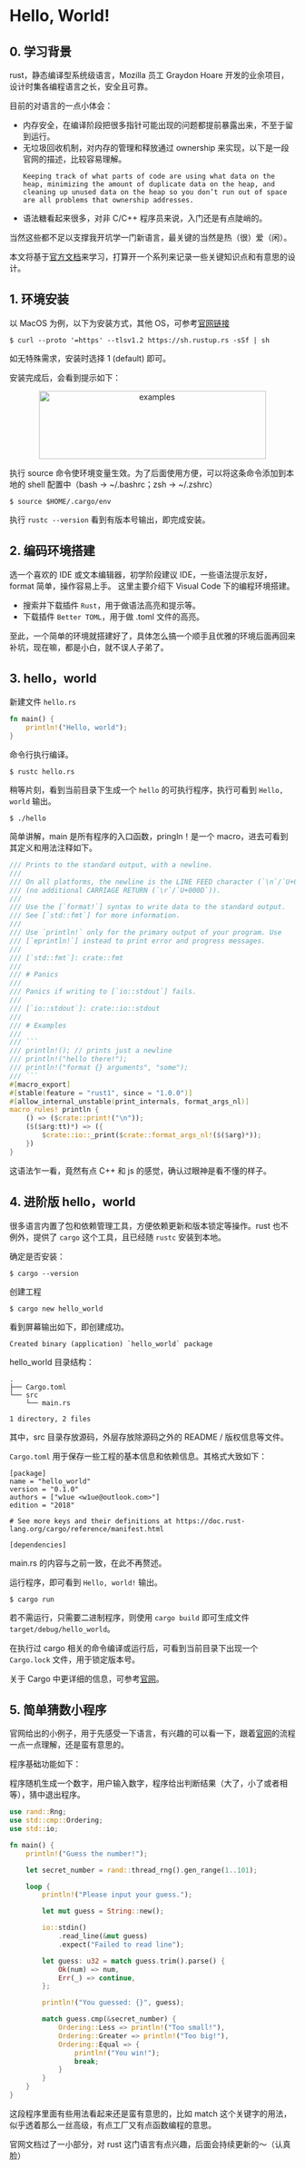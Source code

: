 # Hello, World!

## 0. 学习背景
rust，静态编译型系统级语言，Mozilla 员工 Graydon Hoare 开发的业余项目，设计时集各编程语言之长，安全且可靠。

目前的对语言的一点小体会：

+ 内存安全，在编译阶段把很多指针可能出现的问题都提前暴露出来，不至于留到运行。
+ 无垃圾回收机制，对内存的管理和释放通过 ownership 来实现，以下是一段官网的描述，比较容易理解。
    ```
    Keeping track of what parts of code are using what data on the heap, minimizing the amount of duplicate data on the heap, and cleaning up unused data on the heap so you don’t run out of space are all problems that ownership addresses. 
    ```
+ 语法糖看起来很多，对非 C/C++ 程序员来说，入门还是有点陡峭的。


当然这些都不足以支撑我开坑学一门新语言，最关键的当然是热（很）爱（闲）。

本文将基于[官方文档](https://doc.rust-lang.org/book/title-page.html)来学习，打算开一个系列来记录一些关键知识点和有意思的设计。


## 1. 环境安装

以 MacOS 为例，以下为安装方式，其他 OS，可参考[官网链接](https://doc.rust-lang.org/book/ch01-01-installation.html)

```shell
$ curl --proto '=https' --tlsv1.2 https://sh.rustup.rs -sSf | sh
```

如无特殊需求，安装时选择 1 (default) 即可。

安装完成后，会看到提示如下：
<div  align="center">    
    <img src="../../../imgs/install_rust.png" width = "400" height = "120" alt="examples" align=center />
</div>

执行 source 命令使环境变量生效。为了后面使用方便，可以将这条命令添加到本地的 shell 配置中（bash -> ~/.bashrc；zsh -> ~/.zshrc）
```shell
$ source $HOME/.cargo/env
```

执行 ```rustc --version``` 看到有版本号输出，即完成安装。

## 2. 编码环境搭建
选一个喜欢的 IDE 或文本编辑器，初学阶段建议 IDE，一些语法提示友好，format 简单，操作容易上手。
这里主要介绍下 Visual Code 下的编程环境搭建。
+ 搜索并下载插件 ```Rust```，用于做语法高亮和提示等。
+ 下载插件 ```Better TOML```，用于做 .toml 文件的高亮。

至此，一个简单的环境就搭建好了，具体怎么搞一个顺手且优雅的环境后面再回来补坑，现在嘛，都是小白，就不误人子弟了。

## 3. hello，world
新建文件 ```hello.rs```
```rust
fn main() {
    println!("Hello, world");
}
```

命令行执行编译。
```shell
$ rustc hello.rs
```

稍等片刻，看到当前目录下生成一个 ```hello``` 的可执行程序，执行可看到 ```Hello, world``` 输出。
```shell
$ ./hello
```

简单讲解，main 是所有程序的入口函数，pringln！是一个 macro，进去可看到其定义和用法注释如下。
```rust
/// Prints to the standard output, with a newline.
///
/// On all platforms, the newline is the LINE FEED character (`\n`/`U+000A`) alone
/// (no additional CARRIAGE RETURN (`\r`/`U+000D`)).
///
/// Use the [`format!`] syntax to write data to the standard output.
/// See [`std::fmt`] for more information.
///
/// Use `println!` only for the primary output of your program. Use
/// [`eprintln!`] instead to print error and progress messages.
///
/// [`std::fmt`]: crate::fmt
///
/// # Panics
///
/// Panics if writing to [`io::stdout`] fails.
///
/// [`io::stdout`]: crate::io::stdout
///
/// # Examples
///
/// ```
/// println!(); // prints just a newline
/// println!("hello there!");
/// println!("format {} arguments", "some");
/// ```
#[macro_export]
#[stable(feature = "rust1", since = "1.0.0")]
#[allow_internal_unstable(print_internals, format_args_nl)]
macro_rules! println {
    () => ($crate::print!("\n"));
    ($($arg:tt)*) => ({
        $crate::io::_print($crate::format_args_nl!($($arg)*));
    })
}
```
这语法乍一看，竟然有点 C++ 和 js 的感觉，确认过眼神是看不懂的样子。

## 4. 进阶版 hello，world
很多语言内置了包和依赖管理工具，方便依赖更新和版本锁定等操作。rust 也不例外，提供了 ```cargo``` 这个工具，且已经随 ```rustc``` 安装到本地。

确定是否安装：
```shell
$ cargo --version
```

创建工程
```shell
$ cargo new hello_world
```

看到屏幕输出如下，即创建成功。
```
Created binary (application) `hello_world` package
```

hello_world 目录结构：
```
.
├── Cargo.toml
└── src
    └── main.rs

1 directory, 2 files
```
其中，src 目录存放源码，外层存放除源码之外的 README / 版权信息等文件。

```Cargo.toml``` 用于保存一些工程的基本信息和依赖信息。其格式大致如下：
```
[package]
name = "hello_world"
version = "0.1.0"
authors = ["w1ue <w1ue@outlook.com>"]
edition = "2018"

# See more keys and their definitions at https://doc.rust-lang.org/cargo/reference/manifest.html

[dependencies]

```

main.rs 的内容与之前一致，在此不再赘述。

运行程序，即可看到 ```Hello, world!``` 输出。
```
$ cargo run
```

若不需运行，只需要二进制程序，则使用 ```cargo build``` 即可生成文件 ```target/debug/hello_world```。

在执行过 cargo 相关的命令编译或运行后，可看到当前目录下出现一个 ```Cargo.lock``` 文件，用于锁定版本号。

关于 Cargo 中更详细的信息，可参考[官网](https://doc.rust-lang.org/book/ch01-03-hello-cargo.html)。

## 5. 简单猜数小程序
官网给出的小例子，用于先感受一下语言，有兴趣的可以看一下，跟着[官网](https://doc.rust-lang.org/book/ch02-00-guessing-game-tutorial.html)的流程一点一点理解，还是蛮有意思的。

程序基础功能如下：

程序随机生成一个数字，用户输入数字，程序给出判断结果（大了，小了或者相等），猜中退出程序。

```rust
use rand::Rng;
use std::cmp::Ordering;
use std::io;

fn main() {
    println!("Guess the number!");

    let secret_number = rand::thread_rng().gen_range(1..101);

    loop {
        println!("Please input your guess.");

        let mut guess = String::new();

        io::stdin()
            .read_line(&mut guess)
            .expect("Failed to read line");

        let guess: u32 = match guess.trim().parse() {
            Ok(num) => num,
            Err(_) => continue,
        };

        println!("You guessed: {}", guess);

        match guess.cmp(&secret_number) {
            Ordering::Less => println!("Too small!"),
            Ordering::Greater => println!("Too big!"),
            Ordering::Equal => {
                println!("You win!");
                break;
            }
        }
    }
}
```

这段程序里面有些用法看起来还是蛮有意思的，比如 match 这个关键字的用法，似乎透着那么一丝高级，有点工厂又有点函数编程的意思。

官网文档过了一小部分，对 rust 这门语言有点兴趣，后面会持续更新的～（认真脸）
